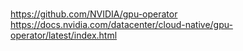 #
https://github.com/NVIDIA/gpu-operator
https://docs.nvidia.com/datacenter/cloud-native/gpu-operator/latest/index.html
